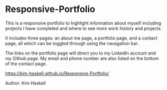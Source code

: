 # Responsive-Portfolio
This is a responsive portfolio to highlight information about myself including projects I have completed and where to see more work history and projects.

It includes three pages: an about me page, a portfolio page, and a contact page, all which can be toggled through using the navagation bar.


The links on the portfolio page will direct you to my LinkedIn account and my Github page. My email and phone number are also listed on the bottom of the contact page.

https://kim-haskell.github.io/Responsive-Portfolio/

Author: Kim Haskell

